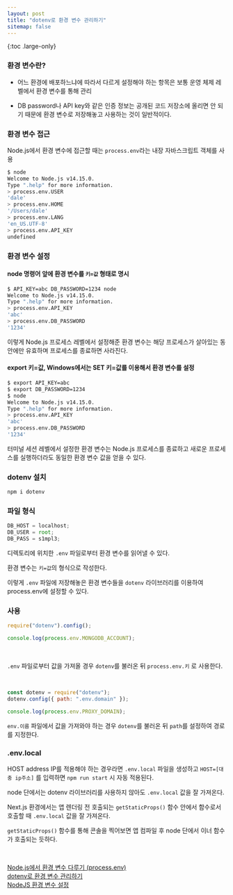 ```yaml
---
layout: post
title: "dotenv로 환경 변수 관리하기"
sitemap: false
---
```


{:toc .large-only}

### 환경 변수란?

- 어느 환경에 배포하느냐에 따라서 다르게 설정해야 하는 항목은 보통 운영 체제 레벨에서 환경 변수를 통해 관리

- DB password나 API key와 같은 인증 정보는 공개된 코드 저장소에 올리면 안 되기 때문에 환경 변수로 저장해놓고 사용하는 것이 일반적이다.

### 환경 변수 접근

Node.js에서 환경 변수에 접근할 때는 `process.env`라는 내장 자바스크립트 객체를 사용

```bash
$ node
Welcome to Node.js v14.15.0.
Type ".help" for more information.
> process.env.USER
'dale'
> process.env.HOME
'/Users/dale'
> process.env.LANG
'en_US.UTF-8'
> process.env.API_KEY
undefined
```

### 환경 변수 설정

#### node 명령어 앞에 환경 변수를 `키=값` 형태로 명시

```bash
$ API_KEY=abc DB_PASSWORD=1234 node
Welcome to Node.js v14.15.0.
Type ".help" for more information.
> process.env.API_KEY
'abc'
> process.env.DB_PASSWORD
'1234'
```

이렇게 Node.js 프로세스 레벨에서 설정해준 환경 변수는 해당 프로세스가 살아있는 동안에만 유효하며 프로세스를 종료하면 사라진다.

#### export 키=값, Windows에서는 SET 키=값를 이용해서 환경 변수를 설정

```bash
$ export API_KEY=abc
$ export DB_PASSWORD=1234
$ node
Welcome to Node.js v14.15.0.
Type ".help" for more information.
> process.env.API_KEY
'abc'
> process.env.DB_PASSWORD
'1234'
```

터미널 세션 레벨에서 설정한 환경 변수는 Node.js 프로세스를 종료하고 새로운 프로세스를 실행하더라도 동일한 환경 변수 값을 얻을 수 있다.

### dotenv 설치

```bash
npm i dotenv
```

### 파일 형식

```js
DB_HOST = localhost;
DB_USER = root;
DB_PASS = s1mpl3;
```

디렉토리에 위치한 `.env` 파일로부터 환경 변수를 읽어낼 수 있다.

환경 변수는 `키=값`의 형식으로 작성한다.

이렇게 `.env` 파일에 저장해놓은 환경 변수들을 `dotenv` 라이브러리를 이용하여 process.env에 설정할 수 있다.

### 사용

```js
require("dotenv").config();

console.log(process.env.MONGODB_ACCOUNT);
```

<br/>

`.env` 파일로부터 값을 가져올 경우 `dotenv`를 불러온 뒤 `process.env.키` 로 사용한다.

<br/>

```js
const dotenv = require("dotenv");
dotenv.config({ path: ".env.domain" });

console.log(process.env.PROXY_DOMAIN);
```

`env.이름` 파일에서 값을 가져와야 하는 경우 `dotenv`를 불러온 뒤 `path`를 설정하여 경로를 지정한다.

### .env.local

HOST address IP를 적용해야 하는 경우라면 `.env.local` 파일을 생성하고 `HOST=[대충 ip주소]` 를 입력하면 `npm run start` 시 자동 적용된다.

node 단에서는 dotenv 라이브러리를 사용하지 않아도 `.env.local` 값을 잘 가져온다.

Next.js 환경에서는 앱 렌더링 전 호출되는 `getStaticProps()` 함수 안에서 함수로서 호출할 때 `.env.local` 값을 잘 가져온다.

`getStaticProps()` 함수를 통해 콘솔을 찍어보면 앱 컴파일 후 node 단에서 이너 함수가 호출되는 듯하다.

<br/>

[Node.js에서 환경 변수 다루기 (process.env)](https://www.daleseo.com/js-node-process-env/)<br/>
[dotenv로 환경 변수 관리하기](https://www.daleseo.com/js-dotenv/)<br/>
[NodeJS 환경 변수 설정](https://devhyun.com/blog/post/23)
